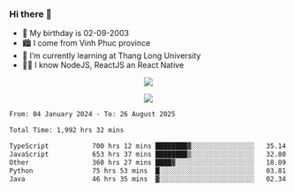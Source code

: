 ### Hi there 👋
- 🎂 My birthday is 02-09-2003
- 🏙️ I come from Vinh Phuc province
- 🌱 I’m currently learning at Thang Long University
- 🧑‍💻 I know NodeJS, ReactJS an React Native
<p align="center"><img src="https://github-readme-stats.vercel.app/api?username=tmquang0209&show_icons=true&theme=gradient"></p>
<p align="center"><img src="https://github-readme-stats.vercel.app/api/top-langs/?username=tmquang0209&hide=scss,css&langs_count=10"></p>
<!--START_SECTION:waka-->

```txt
From: 04 January 2024 - To: 26 August 2025

Total Time: 1,992 hrs 32 mins

TypeScript           700 hrs 12 mins ████████▓░░░░░░░░░░░░░░░░   35.14 %
JavaScript           653 hrs 37 mins ████████▒░░░░░░░░░░░░░░░░   32.80 %
Other                360 hrs 27 mins ████▓░░░░░░░░░░░░░░░░░░░░   18.09 %
Python               75 hrs 53 mins  █░░░░░░░░░░░░░░░░░░░░░░░░   03.81 %
Java                 46 hrs 35 mins  ▓░░░░░░░░░░░░░░░░░░░░░░░░   02.34 %
```

<!--END_SECTION:waka-->
